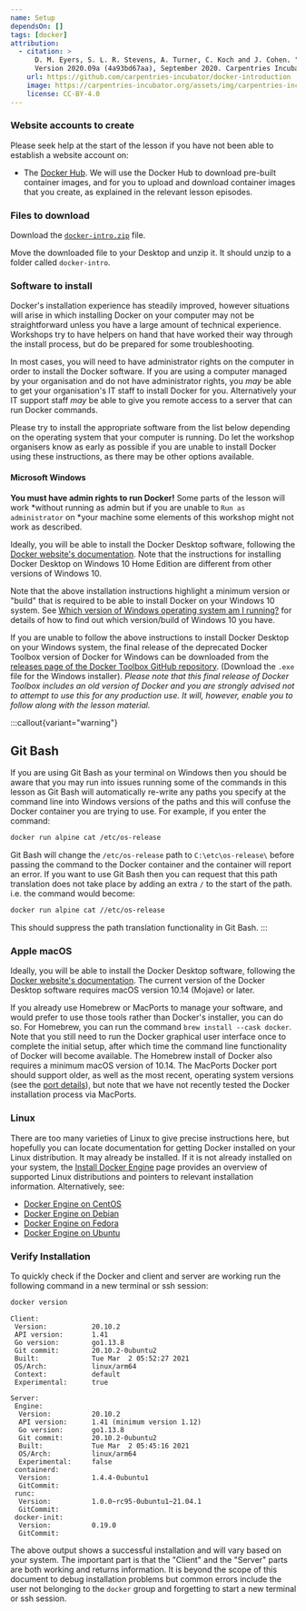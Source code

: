 ```yaml
---
name: Setup
dependsOn: []
tags: [docker]
attribution:
  - citation: >
      D. M. Eyers, S. L. R. Stevens, A. Turner, C. Koch and J. Cohen. "Reproducible computational environments using containers: Introduction to Docker".
      Version 2020.09a (4a93bd67aa), September 2020. Carpentries Incubator.
    url: https://github.com/carpentries-incubator/docker-introduction
    image: https://carpentries-incubator.org/assets/img/carpentries-incubator.svg
    license: CC-BY-4.0
---
```


### Website accounts to create

Please seek help at the start of the lesson if you have not been able to establish a website account on:

- The [Docker Hub](http://hub.docker.com). We will use the Docker Hub to download pre-built container images, and for you to upload and download container images that you create, as explained in the relevant lesson episodes.

### Files to download

Download the [`docker-intro.zip`](/technology_and_tooling/docker/files/docker-intro.zip) file.

Move the downloaded file to your Desktop and unzip it. It should unzip to a folder called `docker-intro`.

### Software to install

Docker's installation experience has steadily improved, however situations will
arise in which installing Docker on your computer may not be straightforward
unless you have a large amount of technical experience. Workshops try to have
helpers on hand that have worked their way through the install process, but do
be prepared for some troubleshooting.

In most cases, you will need to have administrator rights on the computer in
order to install the Docker software. If you are using a computer managed by
your organisation and do not have administrator rights, you _may_ be able to get
your organisation's IT staff to install Docker for you. Alternatively your IT
support staff _may_ be able to give you remote access to a server that can run
Docker commands.

Please try to install the appropriate software from the list below depending on
the operating system that your computer is running. Do let the workshop
organisers know as early as possible if you are unable to install Docker using
these instructions, as there may be other options available.

#### Microsoft Windows

**You must have admin rights to run Docker!** Some parts of the lesson will work
*without running as admin but if you are unable to `Run as administrator` on
*your machine some elements of this workshop might not work as described.

Ideally, you will be able to install the Docker Desktop software, following the
[Docker website's documentation](https://docs.docker.com/docker-for-windows/install/). Note that
the instructions for installing Docker Desktop on Windows 10 Home Edition are
different from other versions of Windows 10.

Note that the above installation instructions highlight a minimum version or
"build" that is required to be able to install Docker on your Windows 10 system.
See [Which version of Windows operating system am I running?](https://support.microsoft.com/en-us/windows/which-version-of-windows-operating-system-am-i-running-628bec99-476a-2c13-5296-9dd081cdd808)
for details of how to find out which version/build of Windows 10 you have.

If you are unable to follow the above instructions to install Docker Desktop on
your Windows system, the final release of the deprecated Docker Toolbox version
of Docker for Windows can be downloaded from the [releases page of the Docker Toolbox GitHub repository](https://github.com/docker/toolbox/releases).
(Download the `.exe` file for the Windows installer). _Please note that this
final release of Docker Toolbox includes an old version of Docker and you are
strongly advised not to attempt to use this for any production use. It will,
however, enable you to follow along with the lesson material._

:::callout{variant="warning"}

## Git Bash

If you are using Git Bash as your terminal on Windows then you should be aware that you may run
into issues running some of the commands in this lesson as Git Bash will automatically re-write
any paths you specify at the command line into Windows versions of the paths and this will confuse
the Docker container you are trying to use. For example, if you enter the command:

```bash
docker run alpine cat /etc/os-release
```

Git Bash will change the `/etc/os-release` path to `C:\etc\os-release\` before passing the command
to the Docker container and the container will report an error. If you want to use Git Bash then you
can request that this path translation does not take place by adding an extra `/` to the start of the
path. i.e. the command would become:

```bash
docker run alpine cat //etc/os-release
```

This should suppress the path translation functionality in Git Bash.
:::

### Apple macOS

Ideally, you will be able to install the Docker Desktop software, following the
[Docker website's documentation](https://docs.docker.com/docker-for-mac/install/).
The current version of the Docker Desktop software requires macOS version 10.14 (Mojave) or later.

If you already use Homebrew or MacPorts to manage your software, and would prefer to use those
tools rather than Docker's installer, you can do so. For Homebrew, you can run the command
`brew install --cask docker`. Note that you still need to run the Docker graphical user interface
once to complete the initial setup, after which time the command line functionality of Docker will
become available. The Homebrew install of Docker also requires a minimum macOS version of 10.14.
The MacPorts Docker port should support older, as well as the most recent, operating system
versions (see the [port details](https://ports.macports.org/port/docker/details/)), but note that
we have not recently tested the Docker installation process via MacPorts.

### Linux

There are too many varieties of Linux to give precise instructions here, but
hopefully you can locate documentation for getting Docker installed on your
Linux distribution. It may already be installed. If it is not already installed
on your system, the [Install Docker Engine](https://docs.docker.com/engine/install/) page provides an overview of
supported Linux distributions and pointers to relevant installation information.
Alternatively, see:

- [Docker Engine on CentOS](https://docs.docker.com/install/linux/docker-ce/centos/)
- [Docker Engine on Debian](https://docs.docker.com/install/linux/docker-ce/debian/)
- [Docker Engine on Fedora](https://docs.docker.com/install/linux/docker-ce/fedora/)
- [Docker Engine on Ubuntu](https://docs.docker.com/install/linux/docker-ce/ubuntu/)

### Verify Installation

To quickly check if the Docker and client and server are working run the following command in a new terminal or ssh session:

```bash
docker version
```

```text
Client:
 Version:           20.10.2
 API version:       1.41
 Go version:        go1.13.8
 Git commit:        20.10.2-0ubuntu2
 Built:             Tue Mar  2 05:52:27 2021
 OS/Arch:           linux/arm64
 Context:           default
 Experimental:      true

Server:
 Engine:
  Version:          20.10.2
  API version:      1.41 (minimum version 1.12)
  Go version:       go1.13.8
  Git commit:       20.10.2-0ubuntu2
  Built:            Tue Mar  2 05:45:16 2021
  OS/Arch:          linux/arm64
  Experimental:     false
 containerd:
  Version:          1.4.4-0ubuntu1
  GitCommit:
 runc:
  Version:          1.0.0~rc95-0ubuntu1~21.04.1
  GitCommit:
 docker-init:
  Version:          0.19.0
  GitCommit:
```

The above output shows a successful installation and will vary based on your
system. The important part is that the "Client" and the "Server" parts are both
working and returns information. It is beyond the scope of this document to
debug installation problems but common errors include the user not belonging to
the `docker` group and forgetting to start a new terminal or ssh session.

